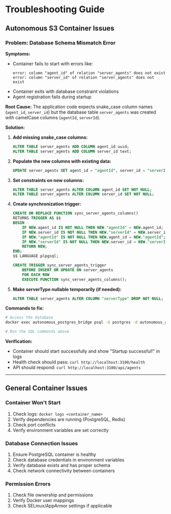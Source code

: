 # Troubleshooting Guide

## Autonomous S3 Container Issues

### Problem: Database Schema Mismatch Error

**Symptoms:**
- Container fails to start with errors like:
  ```
  error: column "agent_id" of relation "server_agents" does not exist
  error: column "server_id" of relation "server_agents" does not exist
  ```
- Container exits with database constraint violations
- Agent registration fails during startup

**Root Cause:**
The application code expects snake_case column names (`agent_id`, `server_id`) but the database table `server_agents` was created with camelCase columns (`agentId`, `serverId`).

**Solution:**
1. **Add missing snake_case columns:**
   ```sql
   ALTER TABLE server_agents ADD COLUMN agent_id uuid;
   ALTER TABLE server_agents ADD COLUMN server_id text;
   ```

2. **Populate the new columns with existing data:**
   ```sql
   UPDATE server_agents SET agent_id = "agentId", server_id = "serverId";
   ```

3. **Set constraints on new columns:**
   ```sql
   ALTER TABLE server_agents ALTER COLUMN agent_id SET NOT NULL;
   ALTER TABLE server_agents ALTER COLUMN server_id SET NOT NULL;
   ```

4. **Create synchronization trigger:**
   ```sql
   CREATE OR REPLACE FUNCTION sync_server_agents_columns()
   RETURNS TRIGGER AS $$
   BEGIN
       IF NEW.agent_id IS NOT NULL THEN NEW."agentId" = NEW.agent_id; END IF;
       IF NEW.server_id IS NOT NULL THEN NEW."serverId" = NEW.server_id; END IF;
       IF NEW."agentId" IS NOT NULL THEN NEW.agent_id = NEW."agentId"; END IF;
       IF NEW."serverId" IS NOT NULL THEN NEW.server_id = NEW."serverId"; END IF;
       RETURN NEW;
   END;
   $$ LANGUAGE plpgsql;

   CREATE TRIGGER sync_server_agents_trigger
       BEFORE INSERT OR UPDATE ON server_agents
       FOR EACH ROW
       EXECUTE FUNCTION sync_server_agents_columns();
   ```

5. **Make serverType nullable temporarily (if needed):**
   ```sql
   ALTER TABLE server_agents ALTER COLUMN "serverType" DROP NOT NULL;
   ```

**Commands to fix:**
```bash
# Access the database
docker exec autonomous_postgres_bridge psql -U postgres -d autonomous_agent

# Run the SQL commands above
```

**Verification:**
- Container should start successfully and show "Startup successful!" in logs
- Health check should pass: `curl http://localhost:3100/health`
- API should respond: `curl http://localhost:3100/api/agents`

---

## General Container Issues

### Container Won't Start
1. Check logs: `docker logs <container_name>`
2. Verify dependencies are running (PostgreSQL, Redis)
3. Check port conflicts
4. Verify environment variables are set correctly

### Database Connection Issues
1. Ensure PostgreSQL container is healthy
2. Check database credentials in environment variables
3. Verify database exists and has proper schema
4. Check network connectivity between containers

### Permission Errors
1. Check file ownership and permissions
2. Verify Docker user mappings
3. Check SELinux/AppArmor settings if applicable 